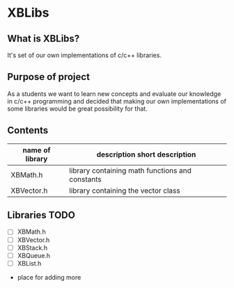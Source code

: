 # XBLibs

## What is XBLibs?
It's set of our own implementations of c/c++ libraries.

## Purpose of project
As a students we want to learn new concepts and evaluate our knowledge in c/c++ programming and decided that making our own implementations of some libraries would be great possibility for that.

## Contents

name of library | description	short description
----------------|------------
XBMath.h				| library containing math functions and constants
XBVector.h			| library containing the vector class


## Libraries TODO
- [ ] XBMath.h
- [ ] XBVector.h
- [ ] XBStack.h
- [ ] XBQueue.h
- [ ] XBList.h
- place for adding more

